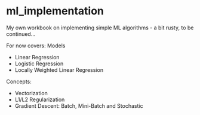 # ml_implementation
My own workbook on implementing simple ML algorithms - a bit rusty, to be continued...

For now covers:
Models
- Linear Regression
- Logistic Regression
- Locally Weighted Linear Regression

Concepts:
- Vectorization
- L1/L2 Regularization
- Gradient Descent: Batch, Mini-Batch and Stochastic
